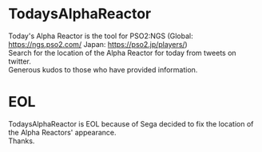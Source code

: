 # TodaysAlphaReactor
Today's Alpha Reactor is the tool for PSO2:NGS (Global: https://ngs.pso2.com/ Japan: https://pso2.jp/players/)  
Search for the location of the Alpha Reactor for today from tweets on twitter.  
Generous kudos to those who have provided information.  

# EOL
TodaysAlphaReactor is EOL because of Sega decided to fix the location of the Alpha Reactors' appearance.  
Thanks.
